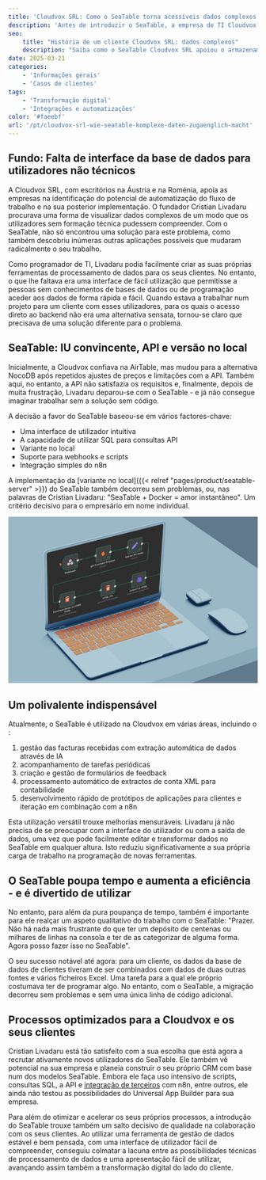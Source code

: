 ```yaml
---
title: 'Cloudvox SRL: Como o SeaTable torna acessíveis dados complexos'
description: 'Antes de introduzir o SeaTable, a empresa de TI Cloudvox SRL utilizava o Excel e vários outros sistemas. Verificou-se que faltava um ponto central para a recolha de dados - um local onde os dados pudessem não só ser armazenados, mas também tornados acessíveis a terceiros e, ao mesmo tempo, servir de base para ferramentas personalizadas.'
seo:
    title: "História de um cliente Cloudvox SRL: dados complexos"
    description: "Saiba como o SeaTable Cloudvox SRL apoiou o armazenamento centralizado de dados e acelerou o trabalho colaborativo"
date: 2025-03-21
categories:
    - 'Informações gerais'
    - 'Casos de clientes'
tags:
    - 'Transformação digital'
    - 'Integrações e automatizações'
color: '#faeebf'
url: '/pt/cloudvox-srl-wie-seatable-komplexe-daten-zugaenglich-macht'
---
```


## Fundo: Falta de interface da base de dados para utilizadores não técnicos

A Cloudvox SRL, com escritórios na Áustria e na Roménia, apoia as empresas na identificação do potencial de automatização do fluxo de trabalho e na sua posterior implementação. O fundador Cristian Livadaru procurava uma forma de visualizar dados complexos de um modo que os utilizadores sem formação técnica pudessem compreender. Com o SeaTable, não só encontrou uma solução para este problema, como também descobriu inúmeras outras aplicações possíveis que mudaram radicalmente o seu trabalho.

Como programador de TI, Livadaru podia facilmente criar as suas próprias ferramentas de processamento de dados para os seus clientes. No entanto, o que lhe faltava era uma interface de fácil utilização que permitisse a pessoas sem conhecimentos de bases de dados ou de programação aceder aos dados de forma rápida e fácil. Quando estava a trabalhar num projeto para um cliente com esses utilizadores, para os quais o acesso direto ao backend não era uma alternativa sensata, tornou-se claro que precisava de uma solução diferente para o problema.

## SeaTable: IU convincente, API e versão no local

Inicialmente, a Cloudvox confiava na AirTable, mas mudou para a alternativa NocoDB após repetidos ajustes de preços e limitações com a API. Também aqui, no entanto, a API não satisfazia os requisitos e, finalmente, depois de muita frustração, Livadaru deparou-se com o SeaTable - e já não consegue imaginar trabalhar sem a solução sem código.

A decisão a favor do SeaTable baseou-se em vários factores-chave:

- Uma interface de utilizador intuitiva
- A capacidade de utilizar SQL para consultas API
- Variante no local
- Suporte para webhooks e scripts
- Integração simples do n8n

A implementação da [variante no local]({{< relref "pages/product/seatable-server" >}}) do SeaTable também decorreu sem problemas, ou, nas palavras de Cristian Livadaru: "SeaTable + Docker = amor instantâneo". Um critério decisivo para o empresário em nome individual.

![Tapete com grafismos](Cloudvox_n8n-Integration.jpg)

## Um polivalente indispensável

Atualmente, o SeaTable é utilizado na Cloudvox em várias áreas, incluindo o :

1. gestão das facturas recebidas com extração automática de dados através de IA
1. acompanhamento de tarefas periódicas
1. criação e gestão de formulários de feedback
1. processamento automático de extractos de conta XML para contabilidade
1. desenvolvimento rápido de protótipos de aplicações para clientes e iteração em combinação com a n8n

Esta utilização versátil trouxe melhorias mensuráveis. Livadaru já não precisa de se preocupar com a interface do utilizador ou com a saída de dados, uma vez que pode facilmente editar e transformar dados no SeaTable em qualquer altura. Isto reduziu significativamente a sua própria carga de trabalho na programação de novas ferramentas.

## O SeaTable poupa tempo e aumenta a eficiência - e é divertido de utilizar

No entanto, para além da pura poupança de tempo, também é importante para ele realçar um aspeto qualitativo do trabalho com o SeaTable: "Prazer. Não há nada mais frustrante do que ter um depósito de centenas ou milhares de linhas na consola e ter de as categorizar de alguma forma. Agora posso fazer isso no SeaTable".

O seu sucesso notável até agora: para um cliente, os dados da base de dados de clientes tiveram de ser combinados com dados de duas outras fontes e vários ficheiros Excel. Uma tarefa para a qual ele próprio costumava ter de programar algo. No entanto, com o SeaTable, a migração decorreu sem problemas e sem uma única linha de código adicional.

## Processos optimizados para a Cloudvox e os seus clientes

Cristian Livadaru está tão satisfeito com a sua escolha que está agora a recrutar ativamente novos utilizadores do SeaTable. Ele também vê potencial na sua empresa e planeia construir o seu próprio CRM com base num dos modelos SeaTable. Embora ele faça uso intensivo de scripts, consultas SQL, a API e [integração de terceiros](https://seatable.io/integrationen/) com n8n, entre outros, ele ainda não testou as possibilidades do Universal App Builder para sua empresa.

Para além de otimizar e acelerar os seus próprios processos, a introdução do SeaTable trouxe também um salto decisivo de qualidade na colaboração com os seus clientes. Ao utilizar uma ferramenta de gestão de dados estável e bem pensada, com uma interface de utilizador fácil de compreender, conseguiu colmatar a lacuna entre as possibilidades técnicas de processamento de dados e uma apresentação fácil de utilizar, avançando assim também a transformação digital do lado do cliente.
